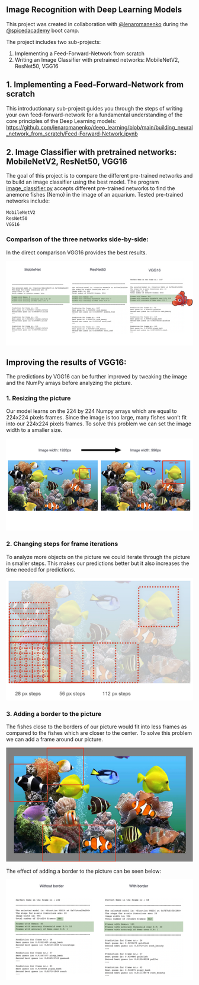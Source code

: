 ## Image Recognition with Deep Learning Models

This project was created in collaboration with [@lenaromanenko](https://github.com/lenaromanenko/) during the [@spicedacademy](https://github.com/spicedacademy/) boot camp.

The project includes two sub-projects:

1. Implementing a Feed-Forward-Network from scratch
2. Writing an Image Classifier with pretrained networks: MobileNetV2, ResNet50, VGG16

## 1. Implementing a Feed-Forward-Network from scratch
This introductionary sub-project guides you through the steps of writing your own feed-forward-network for a fundamental understanding of the core principles of the Deep Learning models: https://github.com/lenaromanenko/deep_learning/blob/main/building_neural_network_from_scratch/Feed-Forward-Network.ipynb


## 2. Image Classifier with pretrained networks: MobileNetV2, ResNet50, VGG16
The goal of this project is to compare the different pre-trained networks and to build an image classifier using the best model. The program [image_classifier.py](https://github.com/lenaromanenko/deep_learning/blob/main/pretrained_network/image_classifier.py) accepts different pre-trained networks to find the anemone fishes (Nemo) in the image of an aquarium. Tested pre-trained networks include:

``` 
MobileNetV2
ResNet50
VGG16
``` 

### Comparison of the three networks side-by-side:
In the direct comparison VGG16 provides the best results. 

<kbd>
  <img src="https://github.com/pavrmk/deep_learning/blob/main/images/readme_file_images/1.png">
</kbd>

## Improving the results of VGG16:
The predictions by VGG16 can be further improved by tweaking the image and the NumPy arrays before analyzing the picture.

### 1. Resizing the picture

Our model learns on the 224 by 224 Numpy arrays which are equal to 224x224 pixels frames. Since the image is too large, many fishes won’t fit into our 224x224 pixels frames. To solve this problem we can set the image width to a smaller size.

<kbd>
  <img src="https://github.com/pavrmk/deep_learning/blob/main/images/readme_file_images/2.png">
</kbd>

### 2. Changing steps for frame iterations
To analyze more objects on the picture we could iterate through the picture in smaller steps. This makes our predictions better but it also increases the time needed for predictions.

<kbd>
  <img src="https://github.com/pavrmk/deep_learning/blob/main/images/readme_file_images/4.png">
</kbd>

### 3. Adding a border to the picture
The fishes close to the borders of our picture would fit into less frames as compared to the fishes which are closer to the center. To solve this problem we can add a frame around our picture.

<kbd>
  <img src="https://github.com/pavrmk/deep_learning/blob/main/images/readme_file_images/3.png">
</kbd>

The effect of adding a border to the picture can be seen below:

<kbd>
  <img src="https://github.com/pavrmk/deep_learning/blob/main/images/readme_file_images/5.png">
</kbd>
